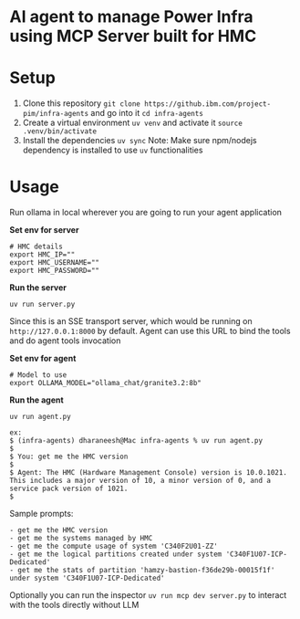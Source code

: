 # AI agent to manage Power Infra using MCP Server built for HMC 

# Setup
1. Clone this repository `git clone https://github.ibm.com/project-pim/infra-agents` and go into it `cd infra-agents`
2. Create a virtual environment `uv venv` and activate it `source .venv/bin/activate`
3. Install the dependencies `uv sync`
Note: Make sure npm/nodejs dependency is installed to use `uv` functionalities 

# Usage

Run ollama in local wherever you are going to run your agent application

**Set env for server**
```
# HMC details
export HMC_IP=""
export HMC_USERNAME=""
export HMC_PASSWORD=""
```
**Run the server**
```
uv run server.py
```
Since this is an SSE transport server, which would be running on `http://127.0.0.1:8000` by default.
Agent can use this URL to bind the tools and do agent tools invocation

**Set env for agent**
```
# Model to use
export OLLAMA_MODEL="ollama_chat/granite3.2:8b"
```
**Run the agent**
```
uv run agent.py

ex:
$ (infra-agents) dharaneesh@Mac infra-agents % uv run agent.py
$
$ You: get me the HMC version
$ 
$ Agent: The HMC (Hardware Management Console) version is 10.0.1021. This includes a major version of 10, a minor version of 0, and a service pack version of 1021.
$
```

Sample prompts:
```
- get me the HMC version
- get me the systems managed by HMC
- get me the compute usage of system 'C340F2U01-ZZ'
- get me the logical partitions created under system 'C340F1U07-ICP-Dedicated'
- get me the stats of partition 'hamzy-bastion-f36de29b-00015f1f' under system 'C340F1U07-ICP-Dedicated'
```

Optionally you can run the inspector `uv run mcp dev server.py` to interact with the tools directly without LLM